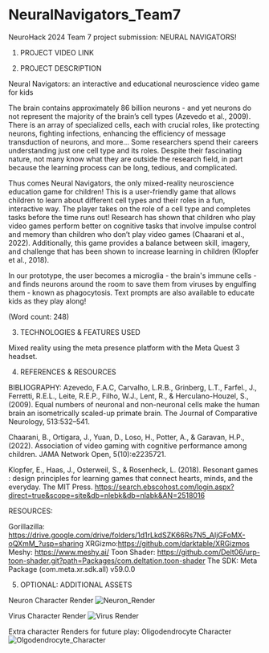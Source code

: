 # NeuralNavigators_Team7
NeuroHack 2024 Team 7 project submission: NEURAL NAVIGATORS!

1. PROJECT VIDEO LINK

2. PROJECT DESCRIPTION

Neural Navigators: an interactive and educational neuroscience video game for kids

The brain contains approximately 86 billion neurons - and yet neurons do not represent the majority of the brain’s cell types (Azevedo et al., 2009). There is an array of specialized cells, each with crucial roles, like protecting neurons, fighting infections, enhancing the efficiency of message transduction of neurons, and more… Some researchers spend their careers understanding just one cell type and its roles. Despite their fascinating nature, not many know what they are outside the research field, in part because the learning process can be long, tedious, and complicated.

  Thus comes Neural Navigators, the only mixed-reality neuroscience education game for children! This is a user-friendly game that allows children to learn about different cell types and their roles in a fun, interactive way. The player takes on the role of a cell type and completes tasks before the time runs out! Research has shown that children who play video games perform better on cognitive tasks that involve impulse control and memory than children who don’t play video games (Chaarani et al., 2022). Additionally, this game provides a balance between skill, imagery, and challenge that has been shown to increase learning in children (Klopfer et al., 2018). 

  In our prototype, the user becomes a microglia - the brain's immune cells - and finds neurons around the room to save them from viruses by engulfing them - known as phagocytosis. Text prompts are also available to educate kids as they play along!

(Word count: 248)

3. TECHNOLOGIES & FEATURES USED

Mixed reality using the meta presence platform with the Meta Quest 3 headset.

4. REFERENCES & RESOURCES

  BIBLIOGRAPHY:
Azevedo, F.A.C, Carvalho, L.R.B., Grinberg, L.T., Farfel., J., Ferretti, R.E.L., Leite, R.E.P., Filho, W.J., Lent, R., & Herculano-Houzel, S., (2009). Equal numbers of neuronal and non-neuronal cells make the human brain an isometrically scaled-up primate brain. The Journal of Comparative Neurology, 513:532–541.

Chaarani, B., Ortigara, J.,  Yuan, D., Loso, H., Potter, A., & Garavan, H.P., (2022). Association of video gaming with cognitive performance among children. JAMA Network Open, 5(10):e2235721.

Klopfer, E., Haas, J., Osterweil, S., & Rosenheck, L. (2018). Resonant games : design principles for learning games that connect hearts, minds, and the everyday. The MIT Press. https://search.ebscohost.com/login.aspx?direct=true&scope=site&db=nlebk&db=nlabk&AN=2518016

  RESOURCES:

Gorillazilla: https://drive.google.com/drive/folders/1d1rLkdSZK66Rs7N5_AIjGFoMX-oQXmM_?usp=sharing
XRGizmo:https://github.com/darktable/XRGizmos
Meshy: https://www.meshy.ai/
Toon Shader: https://github.com/Delt06/urp-toon-shader.git?path=Packages/com.deltation.toon-shader
The SDK: Meta Package (com.meta.xr.sdk.all) v59.0.0

5. OPTIONAL: ADDITIONAL ASSETS

Neuron Character Render
![Neuron_Render](https://github.com/NeuroVRHack/NeuralNavigators_Team7/assets/56736906/710b163a-016c-4881-ad4b-b150e1567e8d)

Virus Character Render
![Virus Render](https://github.com/NeuroVRHack/NeuralNavigators_Team7/assets/56736906/e5fdfd27-9c38-4230-aed4-46530e341ccb)

Extra character Renders for future play: Oligodendrocyte Character
![Olgodendrocyte_Character](https://github.com/NeuroVRHack/NeuralNavigators_Team7/assets/56736906/ec833db3-5832-4316-a9ce-2796f330d905)

